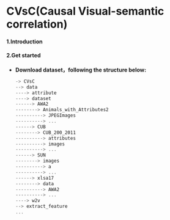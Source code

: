 # CVsC(Causal Visual-semantic correlation)
#### 1.Introduction



#### 2.Get started

- **Download dataset，following the structure below:**

  ```typescript
  -> CVsC
  --> data
  ----> attribute
  ----> dataset
  ------> AWA2
  --------> Animals_with_Attributes2
  ----------> JPEGImages
  ----------> ...
  ------> CUB
  --------> CUB_200_2011
  ----------> attributes
  ----------> images
  ----------> ...
  ------> SUN
  --------> images
  ----------> a
  ----------> ...
  ------> xlsa17
  --------> data
  ----------> AWA2
  ----------> ...
  ----> w2v
  --> extract_feature
  ...
  ```
